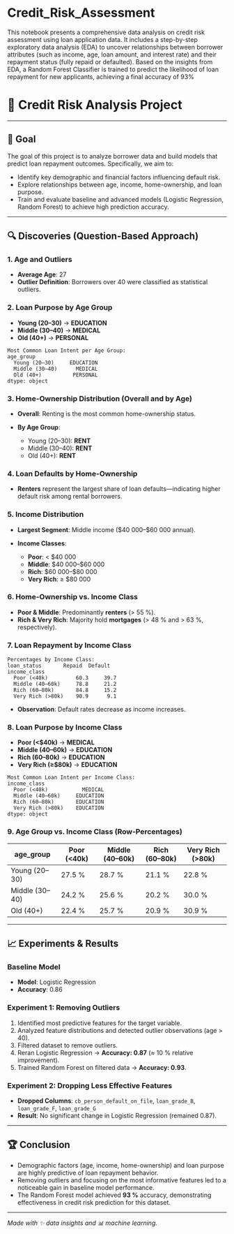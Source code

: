 # Credit_Risk_Assessment

This notebook presents a comprehensive data analysis on credit risk assessment using loan application data. It includes a step-by-step exploratory data analysis (EDA) to uncover relationships between borrower attributes (such as income, age, loan amount, and interest rate) and their repayment status (fully repaid or defaulted).
Based on the insights from EDA, a Random Forest Classifier is trained to predict the likelihood of loan repayment for new applicants, achieving a final accuracy of 93%

# 📌 Credit Risk Analysis Project

---

## 🎯 Goal

The goal of this project is to analyze borrower data and build models that predict loan repayment outcomes. Specifically, we aim to:

* Identify key demographic and financial factors influencing default risk.
* Explore relationships between age, income, home-ownership, and loan purpose.
* Train and evaluate baseline and advanced models (Logistic Regression, Random Forest) to achieve high prediction accuracy.

---

## 🔍 Discoveries (Question-Based Approach)

### 1. Age and Outliers

* **Average Age**: 27
* **Outlier Definition**: Borrowers over 40 were classified as statistical outliers.

### 2. Loan Purpose by Age Group

* **Young (20–30)** → **EDUCATION**
* **Middle (30–40)** → **MEDICAL**
* **Old (40+)** → **PERSONAL**

```text
Most Common Loan Intent per Age Group:
age_group
  Young (20–30)     EDUCATION
  Middle (30–40)      MEDICAL
  Old (40+)          PERSONAL
dtype: object
```

### 3. Home-Ownership Distribution (Overall and by Age)

* **Overall**: Renting is the most common home-ownership status.
* **By Age Group**:

  * Young (20–30): **RENT**
  * Middle (30–40): **RENT**
  * Old (40+): **RENT**

### 4. Loan Defaults by Home-Ownership

* **Renters** represent the largest share of loan defaults—indicating higher default risk among rental borrowers.

### 5. Income Distribution

* **Largest Segment**: Middle income (\$40 000–\$60 000 annual).
* **Income Classes**:

  * **Poor**: < \$40 000
  * **Middle**: \$40 000–\$60 000
  * **Rich**: \$60 000–\$80 000
  * **Very Rich**: ≥ \$80 000

### 6. Home-Ownership vs. Income Class

* **Poor & Middle**: Predominantly **renters** (> 55 %).
* **Rich & Very Rich**: Majority hold **mortgages** (> 48 % and > 63 %, respectively).

### 7. Loan Repayment by Income Class

```text
Percentages by Income Class:
loan_status       Repaid  Default
income_class                     
  Poor (<40k)         60.3     39.7
  Middle (40–60k)     78.8     21.2
  Rich (60–80k)       84.8     15.2
  Very Rich (>80k)    90.9      9.1
```

* **Observation**: Default rates decrease as income increases.

### 8. Loan Purpose by Income Class

* **Poor (<\$40k)** → **MEDICAL**
* **Middle (40–60k)** → **EDUCATION**
* **Rich (60–80k)** → **EDUCATION**
* **Very Rich (≥\$80k)** → **EDUCATION**

```text
Most Common Loan Intent per Income Class:
income_class
  Poor (<40k)           MEDICAL
  Middle (40–60k)     EDUCATION
  Rich (60–80k)       EDUCATION
  Very Rich (>80k)    EDUCATION
dtype: object
```

### 9. Age Group vs. Income Class (Row-Percentages)

| age\_group     | Poor (<40k) | Middle (40–60k) | Rich (60–80k) | Very Rich (>80k) |
| -------------- | ----------- | --------------- | ------------- | ---------------- |
| Young (20–30)  | 27.5 %      | 28.7 %          | 21.1 %        | 22.8 %           |
| Middle (30–40) | 24.2 %      | 25.6 %          | 20.2 %        | 30.0 %           |
| Old (40+)      | 22.4 %      | 25.7 %          | 20.9 %        | 30.9 %           |

---

## 📈 Experiments & Results

### Baseline Model

* **Model**: Logistic Regression
* **Accuracy**: 0.86

### Experiment 1: Removing Outliers

1. Identified most predictive features for the target variable.
2. Analyzed feature distributions and detected outlier observations (age > 40).
3. Filtered dataset to remove outliers.
4. Reran Logistic Regression → **Accuracy: 0.87** (≈ 10 % relative improvement).
5. Trained Random Forest on filtered data → **Accuracy: 0.93**.

### Experiment 2: Dropping Less Effective Features

* **Dropped Columns**:
  `cb_person_default_on_file`, `loan_grade_B`, `loan_grade_F`, `loan_grade_G`
* **Result**: No significant change in Logistic Regression (remained 0.87).

---

## 🏆 Conclusion

* Demographic factors (age, income, home-ownership) and loan purpose are highly predictive of loan repayment behavior.
* Removing outliers and focusing on the most informative features led to a noticeable gain in baseline model performance.
* The Random Forest model achieved **93 %** accuracy, demonstrating effectiveness in credit risk prediction for this dataset.

---

*Made with ✨ data insights and 📊 machine learning.*
